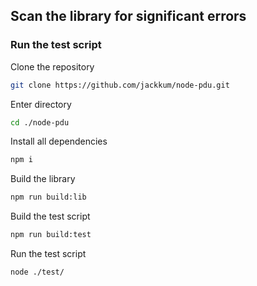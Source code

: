 ## Scan the library for significant errors

### Run the test script

Clone the repository

```bash
git clone https://github.com/jackkum/node-pdu.git
```

Enter directory

```bash
cd ./node-pdu
```

Install all dependencies

```bash
npm i
```

Build the library

```bash
npm run build:lib
```

Build the test script

```bash
npm run build:test
```

Run the test script

```bash
node ./test/
```
